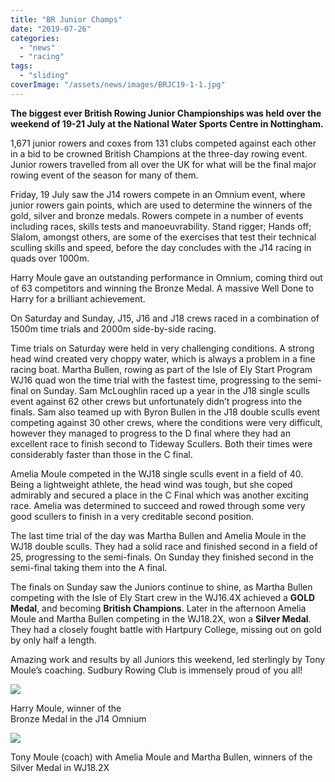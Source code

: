 ```yaml
---
title: "BR Junior Champs"
date: "2019-07-26"
categories: 
  - "news"
  - "racing"
tags: 
  - "sliding"
coverImage: "/assets/news/images/BRJC19-1-1.jpg"
---
```


**The biggest ever British Rowing Junior Championships was held over the weekend of 19-21 July at the National Water Sports Centre in Nottingham.**

1,671 junior rowers and coxes from 131 clubs competed against each other in a bid to be crowned British Champions at the three-day rowing event. Junior rowers travelled from all over the UK for what will be the final major rowing event of the season for many of them.

Friday, 19 July saw the J14 rowers compete in an Omnium event, where junior rowers gain points, which are used to determine the winners of the gold, silver and bronze medals. Rowers compete in a number of events including races, skills tests and manoeuvrability. Stand rigger; Hands off; Slalom, amongst others, are some of the exercises that test their technical sculling skills and speed, before the day concludes with the J14 racing in quads over 1000m.

Harry Moule gave an outstanding performance in Omnium, coming third out of 63 competitors and winning the Bronze Medal. A massive Well Done to Harry for a brilliant achievement.

On Saturday and Sunday, J15, J16 and J18 crews raced in a combination of 1500m time trials and 2000m side-by-side racing.

Time trials on Saturday were held in very challenging conditions. A strong head wind created very choppy water, which is always a problem in a fine racing boat. Martha Bullen, rowing as part of the Isle of Ely Start Program WJ16 quad won the time trial with the fastest time, progressing to the semi-final on Sunday. Sam McLoughlin raced up a year in the J18 single sculls event against 62 other crews but unfortunately didn’t progress into the finals. Sam also teamed up with Byron Bullen in the J18 double sculls event competing against 30 other crews, where the conditions were very difficult, however they managed to progress to the D final where they had an excellent race to finish second to Tideway Scullers. Both their times were considerably faster than those in the C final.

Amelia Moule competed in the WJ18 single sculls event in a field of 40. Being a lightweight athlete, the head wind was tough, but she coped admirably and secured a place in the C Final which was another exciting race. Amelia was determined to succeed and rowed through some very good scullers to finish in a very creditable second position.

The last time trial of the day was Martha Bullen and Amelia Moule in the WJ18 double sculls. They had a solid race and finished second in a field of 25, progressing to the semi-finals. On Sunday they finished second in the semi-final taking them into the A final.

The finals on Sunday saw the Juniors continue to shine, as Martha Bullen competing with the Isle of Ely Start crew in the WJ16.4X achieved a **GOLD Medal**, and becoming **British Champions**. Later in the afternoon Amelia Moule and Martha Bullen competing in the WJ18.2X, won a **Silver Medal**. They had a closely fought battle with Hartpury College, missing out on gold by only half a length.

Amazing work and results by all Juniors this weekend, led sterlingly by Tony Moule’s coaching. Sudbury Rowing Club is immensely proud of you all!

![](/assets/news/images/BRJC19-2-660x1024.jpg)

Harry Moule, winner of the  
Bronze Medal in the J14 Omnium

![](/assets/news/images/BRJC19-3.jpg)

Tony Moule (coach) with Amelia Moule and Martha Bullen, winners of the Silver Medal in WJ18.2X
